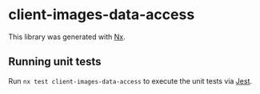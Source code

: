 # client-images-data-access

This library was generated with [Nx](https://nx.dev).

## Running unit tests

Run `nx test client-images-data-access` to execute the unit tests via [Jest](https://jestjs.io).
